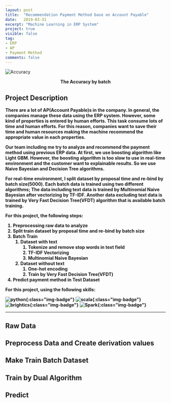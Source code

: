 ```yaml
---
layout: post
title:  "Recommendation Payment Method base on Account Payable"
date:   2019-03-31
excerpt: "Machine Learning in ERP System"
project: true
visible: false
tag:
- ERP
- AP
- Payment Method
comments: false
---
```


![Accuracy](https://user-images.githubusercontent.com/8471958/56104493-e38ba100-5f72-11e9-8e7e-56a6f16ef574.png)
    

<center><b>The Accuracy by batch</center>

## Project Description

There are a lot of AP(Account Payable)s in the company. In general, the companies manage these data using the ERP system. However, some kind of properties is entered by human efforts. This task consume lots of time and human efforts. For this reason, companies want to save their time and human resources making the machine recommend the appropriate value in each properties.

Our team including me try to analyze and recommend the payment method using previous ERP data. At first, we use boosting algorithm like Light GBM. However, the boosting algorithm is too slow to use in real-time environment and the customer want to explainable results. So we use Naive Bayesian and Decision Tree algorithms.

For real-time environment, I split dataset by proposal time and re-bind by batch size(5000). Each batch data is trained using two different algorithms; The data including text data is trained by Multinomial Naive Bayesian after vectorizing by TF-IDF. Another data excluding text data is trained by Very Fast Decision Tree(VFDT) algorithm that is available batch training.

For this project, the following steps: 

1. Preprocessing raw data to analyze
2. Split train dataset by proposal time and re-bind by batch size
3. Batch Train
   1. Dataset with text
      1. Tokenize and remove stop words in text field
      2. TF-IDF Vectorizing
      3. Multinomial Naive Bayesian
   2. Dataset without text
      1. One-hot encoding
      2. Train by Very Fast Decision Tree(VFDT)
4. Predict payment method in Test Dataset

For this project, using the following skills:

![python](https://img.shields.io/badge/python-green.svg?logo=python&style=for-the-badge&colorB=AAAAAA){:class="img-badge"} ![scala](https://img.shields.io/badge/scala-green.svg?logo=scala&style=for-the-badge&colorB=AAAAAA){:class="img-badge"} ![brightics](https://img.shields.io/badge/Brightics-green.svg?logo=samsung&style=for-the-badge&colorB=AAAAAA){:class="img-badge"} ![Spark](https://img.shields.io/badge/Spark-green.svg?style=for-the-badge&colorB=AAAAAA){:class="img-badge"} 

----

## Raw Data

## Preprocess Data and Create derivation values

## Make Train Batch Dataset

##  Train by Dual Algorithm

## Predict